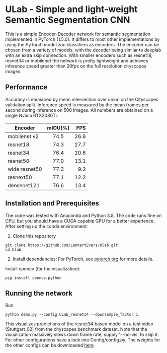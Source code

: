 # ULab - Simple and light-weight Semantic Segmentation CNN

This is a simple Encoder-Decoder network for semantic segmentation implemented in PyTorch (1.5.0). It differs to most other implementations by using the PyTorch model zoo classifiers as encoders. The encoder can be chosen from a variety of models, with the decoder being similar to deeplab with an extra skip connection. With smaller encoders such as resnet18, resnet34 or mobilenet the network is pretty lightweight and achieves inference speed greater than 20fps on the full resolution cityscapes images. 

## Performance

Accuracy is measured by mean intersection over union on the Cityscapes validation split. Inference speed is measured by the mean frames per second during inference on 500 images. All numbers are obtained on a single Nvidia RTX2080Ti.

| Encoder       | mIOU(%) |  FPS |
|---------------|:-------:|-----:|
| mobilenet v2  |   74.5  | 26.6 |
| resnet18      |   74.3  | 27.7 |
| resnet34      |   76.4  | 20.6 |
| resnet50      |   77.0  | 13.1 |
| wide resnet50 |   77.3  |  9.2 |
| resnext50     |   77.1  | 12.2 |
| densenet121   |   76.6  | 13.4 |


## Installation and Prerequisites

The code was tested with Anaconda and Python 3.8. The code runs fine on CPU, but you should have a CUDA capable GPU for a better experience. After setting up the conda environment:

1. Clone this repository
```
git clone https://github.com/LennartEvers/Ulab.git
cd Ulab
```
2. Install dependencies: For PyTorch, see [pytorch.org](https://www.pytorch.org) for more details. 

Install opencv (for the visualization):
```
pip install opencv-python
```

## Running the network
Run 
```
python demo.py --config ULab_resnet34 --downsample_factor 1
```
This visualizes predictions of the resnet34 based model on a test video (Stuttgart_02) from the cityscapes benchmark dataset. Note that the visualization massively slows down frame rate, supply '--no-vis' to skip it. For other configurations have a look into Config/config.py. The weights for the other configs can be downloaded [here](https://drive.google.com/file/d/1jzjwiYnUNeAjGskwTyQP4nKmQcI7XqPR/view?usp=sharing).






